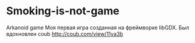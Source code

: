 # Smoking-is-not-game
Arkanoid game
Моя первая игра созданная на фреймворке libGDX.
Был вдохновлен coub <http://coub.com/view/11va3b>
